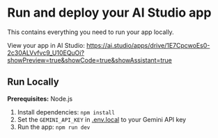 # Run and deploy your AI Studio app

This contains everything you need to run your app locally.

View your app in AI Studio: https://ai.studio/apps/drive/1E7CpcwoEs0-2c30ALVvfvc9_U10EQuOi?showPreview=true&showCode=true&showAssistant=true

## Run Locally

**Prerequisites:**  Node.js


1. Install dependencies:
   `npm install`
2. Set the `GEMINI_API_KEY` in [.env.local](.env.local) to your Gemini API key
3. Run the app:
   `npm run dev`
